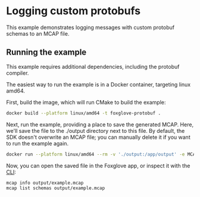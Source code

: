 # Logging custom protobufs

This example demonstrates logging messages with custom protobuf schemas to an MCAP file.

## Running the example

This example requires additional dependencies, including the protobuf compiler.

The easiest way to run the example is in a Docker container, targeting linux amd64.

First, build the image, which will run CMake to build the example:

```sh
docker build --platform linux/amd64 -t foxglove-protobuf .
```

Next, run the example, providing a place to save the generated MCAP. Here, we'll save the file to
the ./output directory next to this file. By default, the SDK doesn't overwrite an MCAP file; you
can manually delete it if you want to run the example again.

```sh
docker run --platform linux/amd64 --rm -v './output:/app/output' -e MCAP_OUTPUT_PATH='/app/output/example.mcap' foxglove-protobuf
```

Now, you can open the saved file in the Foxglove app, or inspect it with the [CLI](https://mcap.dev/guides/cli):

```sh
mcap info output/example.mcap
mcap list schemas output/example.mcap
```
